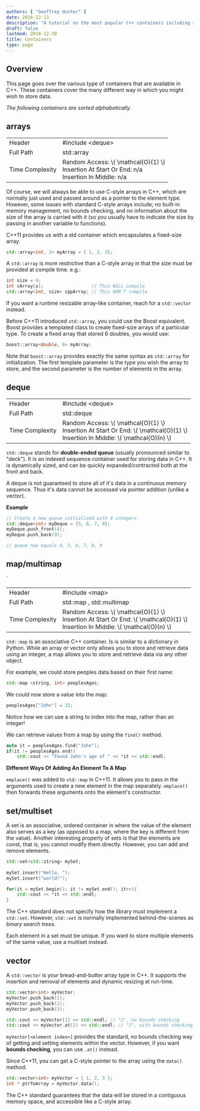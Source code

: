 ```yaml
---
authors: [ "Geoffrey Hunter" ]
date: 2016-12-13
description: "A tutorial on the most popular C++ containers including std::array, std::vector, std::map, std::deque, std::set and more."
draft: false
lastmod: 2018-12-30
title: Containers
type: page
---
```


## Overview

This page goes over the various type of containers that are available in C++. These containers cover the many different way in which you might wish to store data.

_The following containers are sorted alphabetically._

## arrays

<table >
<tbody >
<tr>
    <td>Header</td>
    <td>#include &lt;deque&gt;</td>
</tr>
<tr>
    <td>Full Path</td>
    <td>std::array</td>
</tr>
<tr>
<td>Time Complexity</td>
<td>
    Random Access: \( \mathcal{O}(1) \)<br>
    Insertion At Start Or End: n/a<br>
    Insertion In Middle: n/a<br>
</td>
</tr>
</tbody>
</table>

Of course, we will always be able to use C-style arrays in C++, which are normally just used and passed around as a pointer to the element type. However, some issues with standard C-style arrays include; no built-in memory management, no bounds checking, and no information about the size of the array is carried with it (so you usually have to indicate the size by passing in another variable to functions).

C++11 provides us with a std container which encapsulates a fixed-size array.

```c++    
std::array<int, 3> myArray = { 1, 2, 3}; 
```

A `std::array` is more restrictive than a C-style array in that the size must be provided at compile time. e.g.:

```c++    
int size = 4;
int cArray[x];                  // This WILL compile
std::array<int, size> cppArray; // This WON'T compile
```

If you want a runtime resizable array-like container, reach for a `std::vector` instead.

Before C++11 introduced `std::array`, you could use the Boost equivalent. Boost provides a templated class to create fixed-size arrays of a particular type. To create a fixed array that stored 6 doubles, you would use:

```c++    
boost::array<double, 6> myArray;
```

Note that `boost::array` provides exactly the same syntax as `std::array` for initialization. The first template parameter is the type you wish the array to store, and the second parameter is the number of elements in the array.

## deque

<table >
<tbody >
<tr>
    <td>Header</td>
    <td>#include &lt;deque&gt;
</td>
</tr>
<tr >
<td >Full Path</td>
<td >std::deque</td>
</tr>
<tr >
<td >Time Complexity</td>
<td>
    Random Access: \( \mathcal{O}(1) \)<br>
    Insertion At Start Or End: \( \mathcal{O}(1) \)<br>
    Insertion In Middle: \( \mathcal{O}(n) \)<br>
</td>
</tr>
</tbody>
</table>

`std::deque` stands for **double-ended queue** (usually pronounced similar to "deck"). It is an indexed sequence container used for storing data in C++. It is dynamically sized, and can be quickly expanded/contracted both at the front and back.

A deque is not guaranteed to store all of it's data in a continuous memory sequence. Thus it's data cannot be accessed via pointer addition (unlike a vector).

**Example**

```c++    
// Create a new queue initialised with 4 integers
std::deque<int> myDeque = {5, 6, 7, 8};
myDeque.push_front(4);
myDeque.push_back(9);

// queue now equals 4, 5, 6, 7, 8, 9
```  

## map/multimap

<table>
    <tbody>
        <tr>
            <td>Header</td>
            <td>#include &lt;map&gt;</td>
        </tr>
        <tr>
            <td>Full Path</td>
            <td>std::map , std::multimap</td>
        </tr>
        <tr>
            <td>Time Complexity</td>
            <td>
                Random Access: \( \mathcal{O}(1) \)<br>
                Insertion At Start Or End: \( \mathcal{O}(1) \)<br>
                Insertion In Middle: \( \mathcal{O}(n) \)<br>
            </td>
        </tr>
    </tbody>`
</table>

`std::map` is an associative C++ container. Is is similar to a dictionary in Python. While an array or vector only allows you to store and retrieve data using an integer, a map allows you to store and retrieve data via any other object.

For example, we could store peoples data based on their first name:

```c++    
std::map <string, int> peoplesAges;
```

We could now store a value into the map:

```c++    
peoplesAges["John"] = 32;
```

Notice how we can use a string to index into the map, rather than an integer!

We can retrieve values from a map by using the `find()` method.

```c++    
auto it = peoplesAges.find("John");
if(it != peoplesAges.end()
    std::cout << "Found John's age of " << *it << std::endl;
```

**Different Ways Of Adding An Element To A Map**

`emplace()` was added to `std::map` in C++11. It allows you to pass in the arguments used to create a new element in the map separately. `emplace()` then forwards these arguments onto the element's constructor.

## set/multiset

A set is an associative, ordered container in where the value of the element also serves as a key (as opposed to a map, where the key is different from the value). Another interesting property of sets is that the elements are const, that is, you cannot modify them directly. However, you can add and remove elements.

```c++    
std::set<std::string> mySet;
    
mySet.insert("Hello, ");
mySet.insert("world!");

for(it = mySet.begin(); it != mySet.end(); it++){
    std::cout << *it << std::endl;
}
```

The C++ standard does not specify how the library must implement a `std::set`. However, `std::set` is normally implemented behind-the-scenes as _binary search trees_.

Each element in a set must be unique. If you want to store multiple elements of the same value, use a multiset instead.

## vector

A `std::vector` is your bread-and-butter array type in C++. It supports the insertion and removal of elements and dynamic resizing at run-time.

```c++    
std::vector<int> myVector;
myVector.push_back(1);
myVector.push_back(2);
myVector.push_back(3);

std::cout << myVector[1] << std::endl; // "2", no bounds checking
std::cout << myVector.at(1) << std::endl; // "2", with bounds checking!
```

`myVector[<element index>]` provides the standard, no bounds checking way of getting and setting elements within the vector. However, if you want **bounds checking**, you can use `.at()` instead.

Since C++11, you can get a C-style pointer to the array using the `data()` method:

```c++    
std::vector<int> myVector = { 1, 2, 3 };
int * ptrToArray = myVector.data();
```

The C++ standard guarantees that the data will be stored in a contiguous memory space, and accessible like a C-style array.
